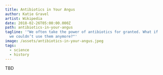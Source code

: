 ```yaml
---
title: Antibiotics in Your Angus
author: Katie Gravel
artist: Wikipedia
date: 2018-02-26T05:00:00.000Z
path: antibiotics-in-your-angus
tagline: '"We often take the power of antibiotics for granted. What if one day
  we couldn’t use them anymore?"'
image: /assets/antibiotics-in-your-angus.jpeg
tags:
  - science
  - history
---
```

TBD